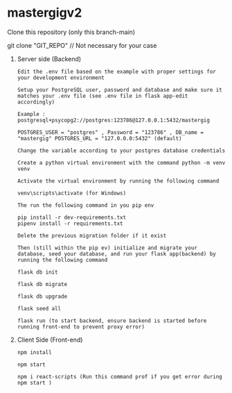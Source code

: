 # mastergigv2

Clone this repository (only this branch-main)

git clone "GIT_REPO" // Not necessary for your case

1.  Server side (Backend)

        Edit the .env file based on the example with proper settings for your development environment

        Setup your PostgreSQL user, password and database and make sure it matches your .env file (see .env file in flask app-edit accordingly)

        Example : postgresql+psycopg2://postgres:123786@127.0.0.1:5432/mastergig

        POSTGRES_USER = "postgres" , Password = "123786" , DB_name = "mastergig" POSTGRES_URL = "127.0.0.0:5432" (default)

        Change the variable according to your postgres database credentials

        Create a python virtual environment with the command python -m venv venv

        Activate the virtual environment by running the following command

        venv\scripts\activate (for Windows)

        The run the following command in you pip env

        pip install -r dev-requirements.txt
        pipenv install -r requirements.txt

        Delete the previous migration folder if it exist

        Then (still within the pip ev) initialize and migrate your database, seed your database, and run your flask app(backend) by running the following command

        flask db init

        flask db migrate

        flask db upgrade

        flask seed all

        flask run (to start backend, ensure backend is started before running front-end to prevent proxy error)

2.  Client Side (Front-end)

        npm install

        npm start

        npm i react-scripts (Run this command prof if you get error during npm start )
